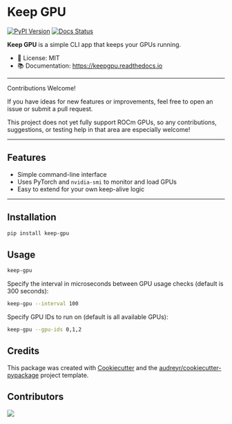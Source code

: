# Keep GPU

[![PyPI Version](https://img.shields.io/pypi/v/keep-gpu.svg)](https://pypi.python.org/pypi/keep-gpu)
[![Docs Status](https://readthedocs.org/projects/keepgpu/badge/?version=latest)](https://keepgpu.readthedocs.io/en/latest/?version=latest)

**Keep GPU** is a simple CLI app that keeps your GPUs running.

- 🧾 License: MIT
- 📚 Documentation: https://keepgpu.readthedocs.io

---

Contributions Welcome!

If you have ideas for new features or improvements, feel free to open an issue or submit a pull request.

This project does not yet fully support ROCm GPUs, so any contributions, suggestions, or testing help in that area are especially welcome!

---

## Features

- Simple command-line interface
- Uses PyTorch and `nvidia-smi` to monitor and load GPUs
- Easy to extend for your own keep-alive logic

---

## Installation

```bash
pip install keep-gpu
```

## Usage


```bash
keep-gpu
```

Specify the interval in microseconds between GPU usage checks (default is 300 seconds):
```bash
keep-gpu --interval 100
```

Specify GPU IDs to run on (default is all available GPUs):
```bash
keep-gpu --gpu-ids 0,1,2
```

## Credits

This package was created with [Cookiecutter](https://github.com/audreyr/cookiecutter) and the [audreyr/cookiecutter-pypackage](https://github.com/audreyr/cookiecutter-pypackage) project template.

## Contributors

<!-- google-doc-style-ignore -->
<a href="https://github.com/Wangmerlyn/KeepGPU/graphs/contributors">
  <img src="https://contrib.rocks/image?repository=Wangmerlyn/KeepGPU" />
</a>
<!-- google-doc-style-resume -->
